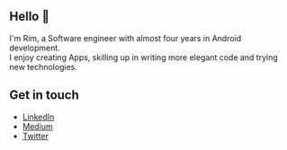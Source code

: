 Hello 👋 
---------------
I'm Rim, a Software engineer with almost four years in Android development. <br/>
I enjoy creating Apps, skilling up in writing more elegant code and trying new technologies.

Get in touch 
---------------
* [LinkedIn](https://www.linkedin.com/in/rim-gazzah/) 
* [Medium](https://medium.com/@RimGazzeh) 
* [Twitter](https://twitter.com/RimGazzeh) 

